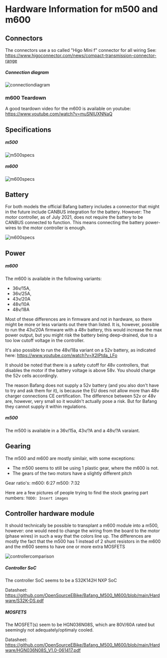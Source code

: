 # Hardware Information for m500 and m600

## Connectors

The connectors use a so called "Higo Mini f" connector for all wiring
See:
https://www.higoconnector.com/news/compact-transmission-connector-range


##### Connection diagram

![connectiondiagram](https://github.com/OpenSourceEBike/Bafang_M500_M600/raw/main/Hardware/img/Bafang%20Diagram.png)

### m600 Teardown

A good teardown video for the m600 is available on youtube:
https://www.youtube.com/watch?v=muSNIUXNNaQ


## Specifications

##### m500
![m500specs](https://github.com/OpenSourceEBike/Bafang_M500_M600/raw/main/Hardware/img/m500%20specs.PNG)



##### m600
![m600specs](https://github.com/OpenSourceEBike/Bafang_M500_M600/raw/main/Hardware/img/m600%20specs.PNG)



## Battery

For both models the official Bafang battery includes a connector that might in the future include CANBUS integration for the battery.
However: The motor controller, as of July 2021, does not require the battery to be CANBUS connected to function. This means connecting the battery power-wires to the motor controller is enough.

![m600specs](https://github.com/OpenSourceEBike/Bafang_M500_M600/raw/main/Hardware/img/battery.jpg)

## Power

##### m600

The m600 is available in the following variants:
- 36v/15A, 
- 36v/25A, 
- 43v/20A
- 48v/10A 
- 48v/18A 

Most of these differences are in firmware and not in hardware, so there might be more or less variants out there than listed.
It is, however, possible to run the 43v/20A firmware with a 48v battery, this would increase the max power output, but you might risk the battery being deep-drained, due to a too low cutoff voltage in the controller.

It's also possible to run the 48v/18a variant on a 52v battery, as indicated here:
https://www.youtube.com/watch?v=X2IPtda_LFo

It should be noted that there is a safety cutoff for 48v controllers, that disables the motor if the battery voltage is above 58v. You should charge the 52v cells accordingly.

The reason Bafang does not supply a 52v battery (and you also don't have to try and ask them for it), is because the EU does not allow more than 48v charger connections  CE certification.
The difference between 52v or 48v are, however, very small so it wouldn't actually pose a risk. But for Bafang they cannot supply it within regulations.

##### m500

The m500 is available in a 36v/15a, 43v/?A and a 48v/?A varaiant.


## Gearing

The m500 and m600 are mostly similair, with some exceptions:

- The m500 seems to still be using 1 plastic gear, where the m600 is not.
- The gears of the two motors have a slightly different pitch

Gear ratio's:
m600: 6:27
m500: 7:32

Here are a few pictures of people trying to find the stock gearing part numbers:
`TODO: Insert images`

## Controller hardware module

It should technically be possible to transplant a m600 module into a m500, however: one would need to change the wiring from the board to the motor (phase wires) in such a way that the colors line up.
The differences are mostly the fact that the m500 has 1 instead of 2 shunt resistors in the m600 and the m600 seems to have one or more extra MOSFETS

![controllercomparison](https://github.com/OpenSourceEBike/Bafang_M500_M600/raw/main/Hardware/img/controllercomparison.jpg)

##### Controller SoC

The controller SoC seems to be a S32K142H NXP SoC

Datasheet:
https://github.com/OpenSourceEBike/Bafang_M500_M600/blob/main/Hardware/S32K-DS.pdf

##### MOSFETS

The MOSFET(s) seem to be HGN036N08S, which are 80V/60A rated but seemingly not adequately/optimaly cooled.

Datasheet:
https://github.com/OpenSourceEBike/Bafang_M500_M600/blob/main/Hardware/HGN036N08S_V1.0-061417.pdf

